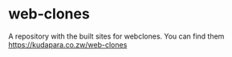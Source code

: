 # web-clones
A repository with the built sites for webclones. You can find them https://kudapara.co.zw/web-clones
